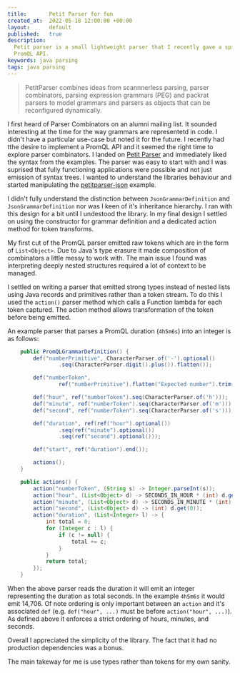 ```yaml
---
title:       Petit Parser for fun
created_at:  2022-05-18 12:00:00 +00:00
layout:      default
published:   true
description:
  Petit parser is a small lightweight parser that I recently gave a spin to write a
  PromQL API.
keywords: java parsing 
tags: java parsing
---
```


> PetitParser combines ideas from scannnerless parsing, parser combinators, parsing expression grammars (PEG) and packrat parsers to model grammars and parsers as objects that can be reconfigured dynamically.

I first heard of Parser Combinators on an alumni mailing list. It sounded interesting at the time for the way grammars are representetd in code. I didn't have a particular use-case but noted it for the future. I recently had tthe desire to implement a PromQL API and it seemed the right time to explore parser combinators. I landed on [Petit Parser](https://petitparser.github.io/) and immediately liked the syntax from the examples. The parser was easy to start with and I was suprised that fully functioning applications were possible and not just emission of syntax trees. I wanted to understand the libraries behaviour and started manipulating the [petitparser-json](https://github.com/petitparser/java-petitparser/tree/main/petitparser-json/src/main/java/org/petitparser/grammar/json) example. 

I didn't fully understand the distinction between `JsonGrammarDefinition` and `JsonGrammarDefinition` nor was I keen of it's inheritance hierarchy. I ran with this design for a bit until I undestood the library. In my final design I settled on using the constructor for grammar definition and a dedicated action method for token transforms.

My first cut of the PromQL parser emitted raw tokens which are in the form of `List<Object>`. Due to Java's type erasure it made composition of combinators a little messy to work with. The main issue I found was interpreting deeply nested structures required a lot of context to be managed.

I settled on writing a parser that emitted strong types instead of nested lists using Java records and primitives rather than a token stream. To do this I used the `action()` parser method which calls a Function lambda for each token captured. The action method allows transformation of the token before being emitted.

An example parser that parses a PromQL duration (`4h5m6s`) into an integer is as follows:

```java
    public PromQLGrammarDefinition() {
        def("numberPrimitive", CharacterParser.of('-').optional()
                .seq(CharacterParser.digit().plus()).flatten());

        def("numberToken",
                ref("numberPrimitive").flatten("Expected number").trim());

        def("hour", ref("numberToken").seq(CharacterParser.of('h')));
        def("minute", ref("numberToken").seq(CharacterParser.of('m')));
        def("second", ref("numberToken").seq(CharacterParser.of('s')));

        def("duration", ref(ref("hour").optional())
                .seq(ref("minute").optional())
                .seq(ref("second").optional()));

        def("start", ref("duration").end());

        actions();
    }

    public actions() {
        action("numberToken", (String s) -> Integer.parseInt(s));
        action("hour", (List<Object> d) -> SECONDS_IN_HOUR * (int) d.get(0));
        action("minute", (List<Object> d) -> SECONDS_IN_MINUTE * (int) d.get(0));
        action("second", (List<Object> d) -> (int) d.get(0));
        action("duration", (List<Integer> l) -> {
            int total = 0;
            for (Integer c : l) {
                if (c != null) {
                    total += c;
                }
            }
            return total;
        });
    }
```

When the above parser reads the duration it will emit an integer representing the duration as total seconds. In the example `4h5m6s` it would emit 14,706. Of note ordering is only important between an `action` and it's associated `def` (e.g. `def("hour", ...)` must be before `action("hour", ...)`). As defined above it enforces a strict ordering of hours, minutes, and seconds.

Overall I appreciated the simplicity of the library. The fact that it had no production dependencies was a bonus.

The main takeway for me is use types rather than tokens for my own sanity.